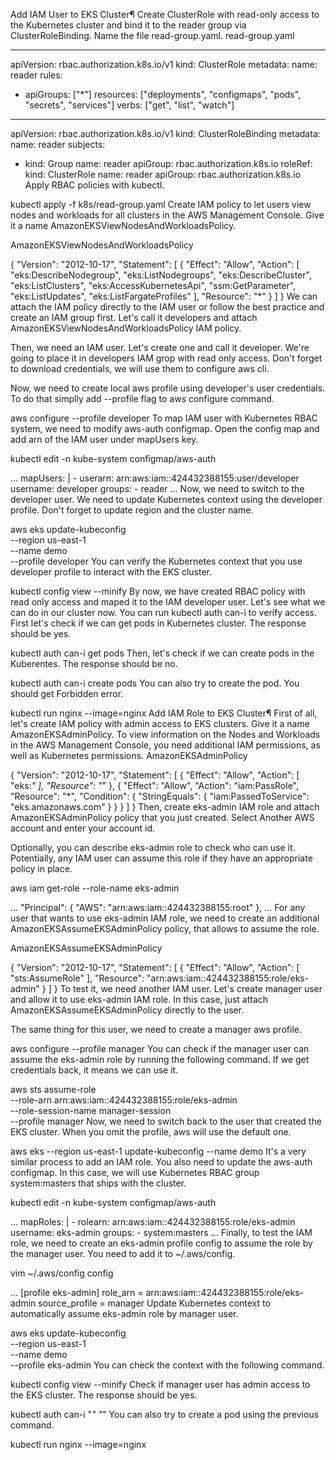 Add IAM User to EKS Cluster¶
Create ClusterRole with read-only access to the Kubernetes cluster and bind it to the reader group via ClusterRoleBinding. Name the file read-group.yaml.
read-group.yaml

---
apiVersion: rbac.authorization.k8s.io/v1
kind: ClusterRole
metadata:
  name: reader
rules:
- apiGroups: ["*"]
  resources: ["deployments", "configmaps", "pods", "secrets", "services"]
  verbs: ["get", "list", "watch"]
---
apiVersion: rbac.authorization.k8s.io/v1
kind: ClusterRoleBinding
metadata:
  name: reader
subjects:
- kind: Group
  name: reader
  apiGroup: rbac.authorization.k8s.io
roleRef:
  kind: ClusterRole
  name: reader
  apiGroup: rbac.authorization.k8s.io
Apply RBAC policies with kubectl.


kubectl apply -f k8s/read-group.yaml
Create IAM policy to let users view nodes and workloads for all clusters in the AWS Management Console. Give it a name AmazonEKSViewNodesAndWorkloadsPolicy.

AmazonEKSViewNodesAndWorkloadsPolicy

{
    "Version": "2012-10-17",
    "Statement": [
        {
            "Effect": "Allow",
            "Action": [
                "eks:DescribeNodegroup",
                "eks:ListNodegroups",
                "eks:DescribeCluster",
                "eks:ListClusters",
                "eks:AccessKubernetesApi",
                "ssm:GetParameter",
                "eks:ListUpdates",
                "eks:ListFargateProfiles"
            ],
            "Resource": "*"
        }
    ]
}
We can attach the IAM policy directly to the IAM user or follow the best practice and create an IAM group first. Let's call it developers and attach AmazonEKSViewNodesAndWorkloadsPolicy IAM policy.

Then, we need an IAM user. Let's create one and call it developer. We're going to place it in developers IAM grop with read only access. Don't forget to download credentials, we will use them to configure aws cli.

Now, we need to create local aws profile using developer's user credentials. To do that simplly add --profile flag to aws configure command.


aws configure --profile developer
To map IAM user with Kubernetes RBAC system, we need to modify aws-auth configmap. Open the config map and add arn of the IAM user under mapUsers key.


kubectl edit -n kube-system configmap/aws-auth

...
  mapUsers: |
    - userarn: arn:aws:iam::424432388155:user/developer
      username: developer
      groups: 
      - reader
...
Now, we need to switch to the developer user. We need to update Kubernetes context using the developer profile. Don't forget to update region and the cluster name.


aws eks update-kubeconfig \
  --region us-east-1 \
  --name demo \
  --profile developer
You can verify the Kubernetes context that you use developer profile to interact with the EKS cluster.


kubectl config view --minify
By now, we have created RBAC policy with read only access and maped it to the IAM developer user. Let's see what we can do in our cluster now. You can run kubectl auth can-i <object> to verify access. First let's check if we can get pods in Kubernetes cluster. The response should be yes.


kubectl auth can-i get pods
Then, let's check if we can create pods in the Kuberentes. The response should be no.


kubectl auth can-i create pods
You can also try to create the pod. You should get Forbidden error.

kubectl run nginx --image=nginx
Add IAM Role to EKS Cluster¶
First of all, let's create IAM policy with admin access to EKS clusters. Give it a name AmazonEKSAdminPolicy. To view information on the Nodes and Workloads in the AWS Management Console, you need additional IAM permissions, as well as Kubernetes permissions.
AmazonEKSAdminPolicy

{
    "Version": "2012-10-17",
    "Statement": [
        {
            "Effect": "Allow",
            "Action": [
                "eks:*"
            ],
            "Resource": "*"
        },
        {
            "Effect": "Allow",
            "Action": "iam:PassRole",
            "Resource": "*",
            "Condition": {
                "StringEquals": {
                    "iam:PassedToService": "eks.amazonaws.com"
                }
            }
        }
    ]
}
Then, create eks-admin IAM role and attach AmazonEKSAdminPolicy policy that you just created. Select Another AWS account and enter your account id.

Optionally, you can describe eks-admin role to check who can use it. Potentially, any IAM user can assume this role if they have an appropriate policy in place.


aws iam get-role --role-name eks-admin

...
"Principal": {
    "AWS": "arn:aws:iam::424432388155:root"
},
...
For any user that wants to use eks-admin IAM role, we need to create an additional AmazonEKSAssumeEKSAdminPolicy policy, that allows to assume the role.

AmazonEKSAssumeEKSAdminPolicy

{
    "Version": "2012-10-17",
    "Statement": [
        {
            "Effect": "Allow",
            "Action": [
                "sts:AssumeRole"
            ],
            "Resource": "arn:aws:iam::424432388155:role/eks-admin"
        }
    ]
}
To test it, we need another IAM user. Let's create manager user and allow it to use eks-admin IAM role. In this case, just attach AmazonEKSAssumeEKSAdminPolicy directly to the user.

The same thing for this user, we need to create a manager aws profile.


aws configure --profile manager
You can check if the manager user can assume the eks-admin role by running the following command. If we get credentials back, it means we can use it.


aws sts assume-role \
  --role-arn arn:aws:iam::424432388155:role/eks-admin \
  --role-session-name manager-session \
  --profile manager
Now, we need to switch back to the user that created the EKS cluster. When you omit the profile, aws will use the default one.


aws eks --region us-east-1 update-kubeconfig --name demo
It's a very similar process to add an IAM role. You also need to update the aws-auth configmap. In this case, we will use Kubernetes RBAC group system:masters that ships with the cluster.


kubectl edit -n kube-system configmap/aws-auth

...
  mapRoles: |
    - rolearn: arn:aws:iam::424432388155:role/eks-admin
      username: eks-admin
      groups:
      - system:masters
...
Finally, to test the IAM role, we need to create an eks-admin profile config to assume the role by the manager user. You need to add it to ~/.aws/config.


vim ~/.aws/config
config

...
[profile eks-admin]
role_arn = arn:aws:iam::424432388155:role/eks-admin
source_profile = manager
Update Kubernetes context to automatically assume eks-admin role by manager user.


aws eks update-kubeconfig \
  --region us-east-1 \
  --name demo \
  --profile eks-admin
You can check the context with the following command.


kubectl config view --minify
Check if manager user has admin access to the EKS cluster. The response should be yes.


kubectl auth can-i "*" "*"
You can also try to create a pod using the previous command.


kubectl run nginx --image=nginx

